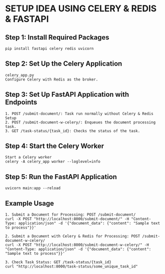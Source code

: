 # SETUP IDEA USING CELERY & REDIS & FASTAPI

## Step 1: Install Required Packages
```
pip install fastapi celery redis uvicorn
```

## Step 2: Set Up the Celery Application
```
celery_app.py
Configure Celery with Redis as the broker.
```

## Step 3: Set Up FastAPI Application with Endpoints

```
1. POST /submit-document/: Task run normally without Celery & Redis Setup
2. POST /submit-document-w-celery/: Enqueues the document processing task.
3. GET /task-status/{task_id}: Checks the status of the task.
```

## Step 4: Start the Celery Worker
```
Start a Celery worker
celery -A celery_app worker --loglevel=info
```

## Step 5: Run the FastAPI Application
```
uvicorn main:app --reload
```

## Example Usage
```
1. Submit a Document for Processing: POST /submit-document/
curl -X POST "http://localhost:8000/submit-document/" -H "Content-Type: application/json" -d '{"document_data": {"content": "Sample text to process"}}'

2. Submit a Document with Celery & Redis for Processing: POST /submit-document-w-celery/
curl -X POST "http://localhost:8000/submit-document-w-celery/" -H "Content-Type: application/json" -d '{"document_data": {"content": "Sample text to process"}}'

3. Check Task Status: GET /task-status/{task_id}
curl "http://localhost:8000/task-status/some_unique_task_id"
```